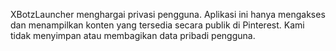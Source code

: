 XBotzLauncher menghargai privasi pengguna. Aplikasi ini hanya mengakses dan menampilkan konten yang tersedia secara publik di Pinterest. Kami tidak menyimpan atau membagikan data pribadi pengguna.
